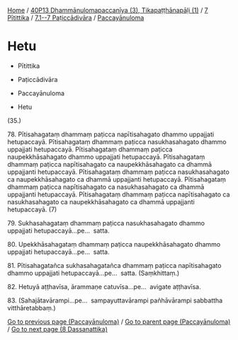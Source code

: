 
[Home](/) / [40P13 Dhammānulomapaccanīya (3), Tikapaṭṭhānapāḷi (1)](../../...md) / [7 Pītittika](../...md) / [7.1--7 Paṭiccādivāra](...md) / [Paccayānuloma](../40P13/7/7.1--7/Paccayanuloma.md)

# Hetu

* Pītittika

* Paṭiccādivāra

* Paccayānuloma

* Hetu

(35.)

78\. Pītisahagataṃ dhammaṃ paṭicca napītisahagato dhammo uppajjati hetupaccayā. Pītisahagataṃ dhammaṃ paṭicca nasukhasahagato dhammo uppajjati hetupaccayā. Pītisahagataṃ dhammaṃ paṭicca naupekkhāsahagato dhammo uppajjati hetupaccayā. Pītisahagataṃ dhammaṃ paṭicca napītisahagato ca naupekkhāsahagato ca dhammā uppajjanti hetupaccayā. Pītisahagataṃ dhammaṃ paṭicca nasukhasahagato ca naupekkhāsahagato ca dhammā uppajjanti hetupaccayā. Pītisahagataṃ dhammaṃ paṭicca napītisahagato ca nasukhasahagato ca dhammā uppajjanti hetupaccayā. Pītisahagataṃ dhammaṃ paṭicca napītisahagato ca nasukhasahagato ca naupekkhāsahagato ca dhammā uppajjanti hetupaccayā. (7)

79\. Sukhasahagataṃ dhammaṃ paṭicca nasukhasahagato dhammo uppajjati hetupaccayā…pe…  satta.

80\. Upekkhāsahagataṃ dhammaṃ paṭicca naupekkhāsahagato dhammo uppajjati hetupaccayā…pe…  satta.

81\. Pītisahagatañca sukhasahagatañca dhammaṃ paṭicca napītisahagato dhammo uppajjati hetupaccayā…pe…  satta. (Saṃkhittaṃ.)

82\. Hetuyā aṭṭhavīsa, ārammaṇe catuvīsa…pe…  avigate aṭṭhavīsa.

83\. (Sahajātavārampi…pe…  sampayuttavārampi pañhāvārampi sabbattha vitthāretabbaṃ.)

[Go to previous page (Paccayānuloma)](../40P13/7/7.1--7/Paccayanuloma.md) / [Go to parent page (Paccayānuloma)](../40P13/7/7.1--7/Paccayanuloma.md) / [Go to next page (8 Dassanattika)](../../../8.md)


